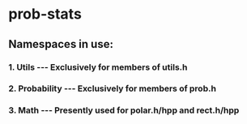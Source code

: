 # prob-stats
## Namespaces in use:
### 1. Utils --- Exclusively for members of utils.h
### 2. Probability --- Exclusively for members of prob.h
### 3. Math --- Presently used for polar.h/hpp and rect.h/hpp